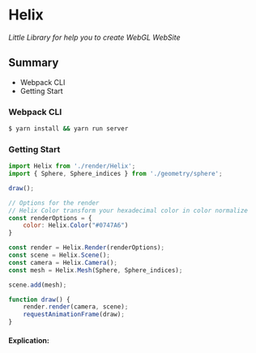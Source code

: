 # Helix
_Little Library for help you to create WebGL WebSite_  

## Summary
- Webpack CLI
- Getting Start

### Webpack CLI
```bash
$ yarn install && yarn run server
```

### Getting Start
```javascript
import Helix from './render/Helix';
import { Sphere, Sphere_indices } from './geometry/sphere';

draw();

// Options for the render
// Helix Color transform your hexadecimal color in color normalize
const renderOptions = {
    color: Helix.Color("#0747A6")
}

const render = Helix.Render(renderOptions);
const scene = Helix.Scene();
const camera = Helix.Camera();
const mesh = Helix.Mesh(Sphere, Sphere_indices);

scene.add(mesh);

function draw() {
    render.render(camera, scene);
    requestAnimationFrame(draw);
}

```

#### Explication:
